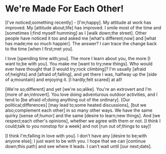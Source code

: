 # We're Made For Each Other!

[I've noticed;something recently] - [I'm;happy]. My attitude at work has improved. My [attitude about;life] has improved. I smile most of the time and [sometimes I;find myself humming] as I [walk down;the street]. Other people have noticed it too and asked me [what's different;now] and [what has made;me so much happier]. The answer? I can trace the change back to the time [when I first;met you].

I love [spending time with;you]. The more I learn about you, the more [I want to;be with you]. You make me [want to try;new things]. Who would ever have thought that [I would try;rock climbing]? I'm usually [afraid of;heights] and [afraid of;falling], and yet there I was, halfway up the [side of a;mountain] and enjoying it. [I hardly;felt scared] at all!

[We're so;different] and yet [we're so;alike]. You're an extrovert and I'm [more of an;introvert]. You love doing adventurous outdoor activities, and I tend to [be afraid of;doing anything out of the ordinary]. [Our political;differences] [may lead to;some heated discussions], [but we also;complement each other] in so many other ways. We have the same quirky [sense of;humor] and the same [desire to learn;new things]. And [we respect;each other's opinions], whether we agree with them or not. [I think I could;talk to you nonstop for a week] and not [run out of;things to say]!

[I think I'm;falling in love with you]. I don't have any [desire to be;with anyone else]; I just want to be with you. I hope that we can [continue down;this path] and see where it leads. I can't wait until [our next;date].
